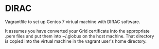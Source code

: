 # DIRAC

Vagrantfile to set up Centos 7 virtual machine with DIRAC software.

It assumes you have converted your Grid certificate into the
appropriate .pem files and put them into ~/.globus on the host
machine. That directory is copied into the virtual machine in the
vagrant user's home directory.
